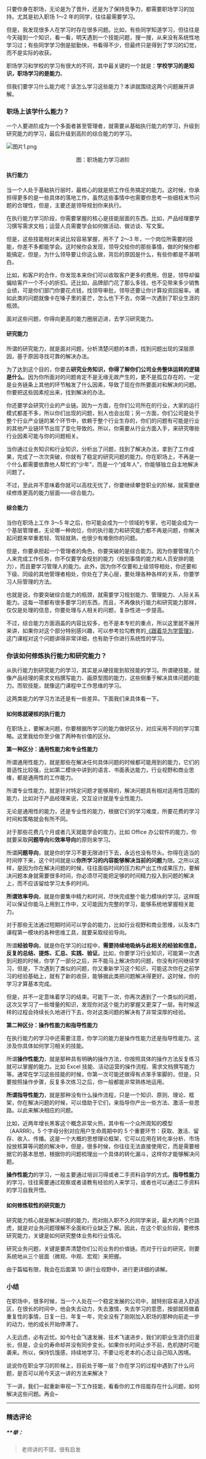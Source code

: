 <p data-nodeid="5039" class="">只要你身在职场，无论是为了晋升，还是为了保持竞争力，都需要职场学习的加持。尤其是初入职场 1～2 年的同学，往往最需要学习。</p>
<p data-nodeid="5040">但是，我发现很多人在学习时存在很多问题。比如，有些同学知道学习，但往往是今天碰到一个知识，看一看，明天遇到一个技能问题，搜一搜，从来没有系统性地学习过；有些同学学习倒是挺勤快，书看得不少，但最终只是得到了学习的幻觉，而不是实际的收获。</p>
<p data-nodeid="5041">职场学习和学校的学习有很大的不同，其中最关键的一个就是：<strong data-nodeid="5101">学校学习的是知识，职场学习的是能力</strong>。</p>
<p data-nodeid="5042">但我们要学习什么能力呢？该怎么学习这些能力？本讲就围绕这两个问题展开讲解。</p>
<h3 data-nodeid="5043">职场上该学什么能力？</h3>
<p data-nodeid="5609">一个人要进阶成为一个多面者甚至管理者，就需要从基础执行能力的学习，升级到研究能力的学习，最后升级到高阶的综合能力的学习。</p>
<p data-nodeid="6935" class=""><img src="https://s0.lgstatic.com/i/image/M00/8D/A4/Ciqc1GAAQQKABkP7AAD7vGg_Vbo804.png" alt="图片1.png" data-nodeid="6939"></p>
<div data-nodeid="6936"><p style="text-align:center">图：职场能力学习进阶</p></div>













<h4 data-nodeid="5047">执行能力</h4>
<p data-nodeid="5048">当一个人处于基础执行层时，最核心的就是把工作任务搞定的能力。这时候，你承担得更多的是一些具体的落地工作，虽然这些事情中也需要你思考一些细枝末节问题的合理性，但是，主要还是领导规划你来执行。</p>
<p data-nodeid="5049">在执行能力学习阶段，你需要掌握的核心是技能层面的东西。比如，产品经理要学习撰写需求文档；运营人员需要学会如何做活动、做访谈、写文案。</p>
<p data-nodeid="5050">但是，这些技能相对来说比较容易掌握，用不了 2～3 年，一个岗位所需要的技能，你差不多都能学会。这时候你会发现，领导交给你的那些事情，做的时候你都能搞定，但是，为什么领导要让你这么做，背后的原因是什么，有些你都是不甚明白。</p>
<p data-nodeid="5051">比如，和客户的合作，你发现本来你们可以收取客户更多的费用，但是，领导却偏偏给客户一个不小的折扣。还比如，品牌部门花了那么多钱，也不见带来多少销售业绩，可是你们部门你要花点钱，找领导审批，领导还要让你计算投资回报率。诸如此类的问题就像卡在嗓子里的麦芒，怎么也下不去，你第一次遇到了职业生涯的瓶颈。</p>
<p data-nodeid="5052">面对这些问题，你得向更高的能力圈层迈进，去学习研究能力。</p>
<h4 data-nodeid="5053">研究能力</h4>
<p data-nodeid="5054">所谓的研究能力，就是面对问题，分析清楚问题的本质，找到问题出现的深层原因，基于原因寻找可靠的解决办法。</p>
<p data-nodeid="5055">为了达到这个目的，你要去<strong data-nodeid="5121">研究业务知识，你得了解你们公司业务整体运转的逻辑是什么</strong>。因为你所面对的问题肯定不是无缘无故产生的，更不是孤立存在的，一定是业务链条上其他的环节触发了什么因素，导致了现在你所要面对和解决的问题。你要把这些因素挖出来，找到解决的办法。</p>
<p data-nodeid="5056">你还要学会研究行业的产业链。因为一方面，在你们公司所在的行业，大家的运行模式都差不多，所以你们出现的问题，别人也会出现；另一方面，你们公司是处于整个行业产业链的某个环节中，依赖于整个行业生存的，你们的问题有可能是行业的其他产业链环节出现了变化导致的。所以，你需要从行业方面入手，来研究哪些行业因素可能与你的问题相关。</p>
<p data-nodeid="5057">当你通过业务知识和行业知识，分析出了问题，找到了解决办法，拿到了工作成果，完成了一次次突破，你就有了稳定的研究问题的能力。你在职场上，不再是一个什么都需要依靠他人帮忙的“少年”，而是一个“成年人”，你能够独立自主地解决问题了。</p>
<p data-nodeid="5058">不过，至此并不意味着你就可以高枕无忧了，你要继续攀登职业的阶梯，就需要继续修炼更高的能力层面——综合能力。</p>
<h4 data-nodeid="5059">综合能力</h4>
<p data-nodeid="5060">当你在职场上工作 3～5 年之后，你可能会成为一个领域的专家，也可能会成为一个基层管理者。无论哪一种岗位，你的执行能力和研究能力都不再是问题，你解决起问题来举重若轻、驾轻就熟，也很少有难倒你的问题。</p>
<p data-nodeid="5061">但是，你要承担起一个管理者的角色，你要突破的是综合能力。因为你要管理几个人来完成工作任务，你不仅要学会规划的能力（规划事情的能力和人员安排的能力），而且要学习管理人的能力。此外，因为你不仅要和上级领导相处，你还要和下级、同级的其他管理者相处，你处在了夹心层，要处理各种各样的关系，你要学习人际管理的方法。</p>
<p data-nodeid="5062">也就是说，你要突破综合能力的瓶颈，就需要学习规划能力、管理能力、人际关系能力。这每一项都有很多要学习的东西，而且，不再像执行能力和研究能力那样，仅仅是处理的信息，你要处理与人相关的问题，复杂性进一步提高。</p>
<p data-nodeid="5063">不过，综合能力方面涵盖的内容比较多，也不是本专栏的重点，所以这里就不展开来讲，如果你对这个部分特别感兴趣，可以参考拉勾教育的<a href="https://kaiwu.lagou.com/course/courseInfo.htm?courseId=555#/sale" data-nodeid="5132">《跟着华为学管理》</a>，这门课程对这个问题讲得非常详细，也有助于你进行系统性的学习。</p>
<h3 data-nodeid="5064">你该如何修炼执行能力和研究能力？</h3>
<p data-nodeid="5065">从执行能力到研究能力的学习，其实是从硬技能到软技能的学习。所谓硬技能，就像产品经理的需求文档撰写能力、画原型图的能力，这些侧重于解决具体问题的能力。而软技能，就像这门课程中工作思维的学习。</p>
<p data-nodeid="5066">这两类能力的学习方法还是有一些差异。下面我们来具体看一下。</p>
<h4 data-nodeid="5067">如何练就硬核的执行能力</h4>
<p data-nodeid="5068">在职场上，要解决问题，你要根据所学习的能力做好区分，对应采用不同的学习策略。这里我给你至少做了两种有价值的区分。</p>
<p data-nodeid="5069"><strong data-nodeid="5142">第一种区分：通用性能力和专业性能力</strong></p>
<p data-nodeid="5070">所谓通用性能力，就是那些在解决任何具体问题的时候都可能用到的能力，它们的普适性比较强，比如第二模块中讲到的语言、书面表达能力，行业视野和商业思维，都是通用性的工作能力。</p>
<p data-nodeid="5071">所谓专业性能力，就是针对特定问题才能够用的，解决问题具有相对适用性范围的能力，比如对于产品经理来说，交互设计就是专业性能力。</p>
<p data-nodeid="5072">无论是通用性的能力，还是专业性的能力，根据它们的学习难度，所要花费的学习时间和策略就会有所不同。</p>
<p data-nodeid="5073">对于那些花费几个月或者几天就能学会的能力，比如 Office 办公软件的能力，你就要采取<strong data-nodeid="5155">问题导向</strong>和<strong data-nodeid="5156">效率导向</strong>的原则来学习。</p>
<p data-nodeid="5074">所谓<strong data-nodeid="5166">问题导向</strong>，就是你的学习不要无限进行下去，永远也没有尽头。你得在适当的时间停下来，这个时间就是以<strong data-nodeid="5167">你所学习的内容能够解决当前的问题</strong>为限。之所以这样，是因为你在解决问题的时候，往往面临时间的压力和产出工作成果压力，要解决问题本身就需要很多时间，你必须尽可能把足够的时间精力投入到问题的解决上，而不应该留给学习太多的时间。</p>
<p data-nodeid="5075"><strong data-nodeid="5172">所谓效率导向</strong>，就是你要集中精力和时间，尽快完成整个能力模块的学习。这样既可以保证你能马上用到工作中，又可能因为完整的学习，能够系统地掌握相关能力。</p>
<p data-nodeid="5076">对于那些无法通过短期时间可以学会的能力，比如行业视野和商业思维，以及本门课程第一模块的各种思维工具，就要采取经验导向。</p>
<p data-nodeid="5077">所谓<strong data-nodeid="5183">经验导向</strong>，就是你在学习的过程中，<strong data-nodeid="5184">需要持续地吸纳与此相关的经验和信息，反复的总结、提炼、汇总、实践、验证</strong>。比如，你要学习行业知识，可能第一次遇到问题的时候，你学了一部分之后，并不能马上解决你的问题，你没有时间继续学习，但是，下次遇到了类似的问题，你又重新学习这个知识，可能这次你在之前学习的经验基础上，就有了新的收获，能够据此类把问题解决得更好。这时候，你的学习才算基本完成。</p>
<p data-nodeid="5078">但是，并不一定意味着学习的结束。可能下一次，你再次遇到了一个类似的问题，这次又学习了一些增量的知识，发现你对这个能力的掌握又更深了一层。有时候这样的过程会持续长久地进行下去，你对这类问题的解决有了非常深厚的经验。</p>
<p data-nodeid="5079"><strong data-nodeid="5189">第二种区分：操作性能力和指导性能力</strong></p>
<p data-nodeid="5080">在执行能力的学习中还需要注意，你学习的能力是操作性能力还是指导性能力。这涉及你具体如何学习相关的技能。</p>
<p data-nodeid="5081">所谓<strong data-nodeid="5196">操作性能力</strong>，就是那种具有明确的操作方法，你按照具体的操作方法反复练习就可以掌握的能力。比如 Excel 技能、活动运营的操作流程、需求文档撰写能力等。通常在学习这些技能的时候，你第一次可能还做得有点笨手笨脚的，但是，只要按照操作步骤，反复多次练习之后，你一般都能非常熟练地运用。</p>
<p data-nodeid="5082"><strong data-nodeid="5201">所谓指导性能力</strong>，就是那种没有什么操作流程，只是一个知识、原则、理论、框架，你在解决问题的时候，可以借助于它们，来指导你产出一些方法、激活一些思路。以此来解决相应的问题。</p>
<p data-nodeid="5083">比如，近两年增长黑客这个概念非常火热，其中有一个众所周知的模型（AARRR）。5 个字母分别对应用户生命周期中的 5 个重要环节：获取、激活、留存、收入、传播。这是一个大概的思想理论框架，它可以应用在转化率分析、市场投放核算等问题的解决中，但是，很多时候，你往往无法直接使用它，而是需要根据它的基本思想，根据你的问题梳理出一个具体的转化漏斗，这样你才能够解决问题。</p>
<p data-nodeid="5084"><strong data-nodeid="5211">操作性能力</strong>的学习，一般主要通过培训习得或者二手资料自学的方式。<strong data-nodeid="5212">指导性能力</strong>的学习，往往需要通过观察或者请教有经验的人来学习，或者也可以通过二手资料的学习自我开悟。</p>
<h4 data-nodeid="5085">如何修炼软性的研究能力</h4>
<p data-nodeid="5086">研究能力核心就是解决问题的能力，而对刚入职不久的同学来说，最大的两个拦路虎，就是对业务问题理解不全面和行业缺乏了解。因此，在这个职业阶段，要修炼研究能力，关键是如何研究整体业务和行业情况。</p>
<p data-nodeid="5087">研究业务问题，关键是要弄清楚你们公司业务的价值链。而对于行业的研究，则要系统地从三个层面（微观、中观、宏观）来把握。</p>
<p data-nodeid="5088">由于篇幅有限，我会在后面第 10 讲行业视野中，进行更详细的讲解。</p>
<h3 data-nodeid="5089">小结</h3>
<p data-nodeid="5090">在职场中，很多时候，当一个人处在一个稳定发展的公司中，就特别容易进入舒适区，在很长的时间中，他会失去动力，失去激情，失去学习的意愿，按部就班做着重复性的事情，日复一日、年复一年，完全没有了刚刚加入职场的那种向前走一步的动力，他的成长开始停滞了。</p>
<p data-nodeid="5091">人无远虑，必有近忧。如今社会飞速发展、技术飞速进步，我们的职业生涯仍旧漫长，但是，企业的寿命却并没有同步变长。如果你长时间止步不前，危机随时可能袭来。所以，保持饥饿感，持续地学习，不要让吃老本的心态让自己陷入困境。</p>
<p data-nodeid="5092">说说你在职业学习的阶梯上，目前处于哪一层？你在学习的过程中遇到了什么问题，是否可以用今天这一讲的方法来解决？</p>
<p data-nodeid="5093" class="">下一讲，我们一起重新审视一下工作技能，看看你的工作技能存在什么问题，如何解决这些问题。再会~</p>

---

### 精选评论

##### **举：
> 老师讲的不错，很有启发

